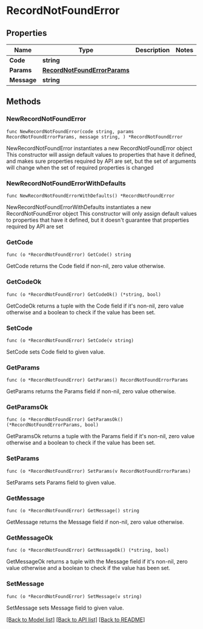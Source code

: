 # RecordNotFoundError

## Properties

Name | Type | Description | Notes
------------ | ------------- | ------------- | -------------
**Code** | **string** |  | 
**Params** | [**RecordNotFoundErrorParams**](RecordNotFoundErrorParams.md) |  | 
**Message** | **string** |  | 

## Methods

### NewRecordNotFoundError

`func NewRecordNotFoundError(code string, params RecordNotFoundErrorParams, message string, ) *RecordNotFoundError`

NewRecordNotFoundError instantiates a new RecordNotFoundError object
This constructor will assign default values to properties that have it defined,
and makes sure properties required by API are set, but the set of arguments
will change when the set of required properties is changed

### NewRecordNotFoundErrorWithDefaults

`func NewRecordNotFoundErrorWithDefaults() *RecordNotFoundError`

NewRecordNotFoundErrorWithDefaults instantiates a new RecordNotFoundError object
This constructor will only assign default values to properties that have it defined,
but it doesn't guarantee that properties required by API are set

### GetCode

`func (o *RecordNotFoundError) GetCode() string`

GetCode returns the Code field if non-nil, zero value otherwise.

### GetCodeOk

`func (o *RecordNotFoundError) GetCodeOk() (*string, bool)`

GetCodeOk returns a tuple with the Code field if it's non-nil, zero value otherwise
and a boolean to check if the value has been set.

### SetCode

`func (o *RecordNotFoundError) SetCode(v string)`

SetCode sets Code field to given value.


### GetParams

`func (o *RecordNotFoundError) GetParams() RecordNotFoundErrorParams`

GetParams returns the Params field if non-nil, zero value otherwise.

### GetParamsOk

`func (o *RecordNotFoundError) GetParamsOk() (*RecordNotFoundErrorParams, bool)`

GetParamsOk returns a tuple with the Params field if it's non-nil, zero value otherwise
and a boolean to check if the value has been set.

### SetParams

`func (o *RecordNotFoundError) SetParams(v RecordNotFoundErrorParams)`

SetParams sets Params field to given value.


### GetMessage

`func (o *RecordNotFoundError) GetMessage() string`

GetMessage returns the Message field if non-nil, zero value otherwise.

### GetMessageOk

`func (o *RecordNotFoundError) GetMessageOk() (*string, bool)`

GetMessageOk returns a tuple with the Message field if it's non-nil, zero value otherwise
and a boolean to check if the value has been set.

### SetMessage

`func (o *RecordNotFoundError) SetMessage(v string)`

SetMessage sets Message field to given value.



[[Back to Model list]](../README.md#documentation-for-models) [[Back to API list]](../README.md#documentation-for-api-endpoints) [[Back to README]](../README.md)


